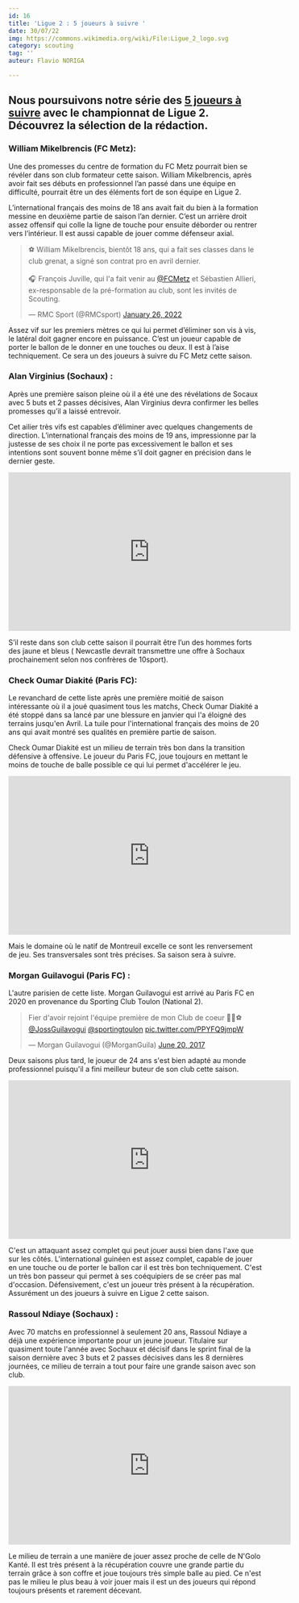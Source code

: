 ```yaml
---
id: 16
title: 'Ligue 2 : 5 joueurs à suivre '
date: 30/07/22
img: https://commons.wikimedia.org/wiki/File:Ligue_2_logo.svg
category: scouting
tag: ''
auteur: Flavio NORIGA

---
```

## Nous poursuivons notre série des [5 joueurs à suivre]() avec le championnat de Ligue 2. Découvrez la sélection de la rédaction.

### William Mikelbrencis (FC Metz):

Une des promesses du centre de formation du FC Metz pourrait bien se révéler dans son club formateur cette saison. William Mikelbrencis, après avoir fait ses débuts en professionnel l’an passé dans une équipe en difficulté, pourrait être un des éléments fort de son équipe en Ligue 2. 

L’international français des moins de 18 ans avait fait du bien à la formation messine en deuxième partie de saison l’an dernier. C’est un arrière droit assez offensif qui colle la ligne de touche pour ensuite déborder ou rentrer vers l’intérieur. Il est aussi capable de jouer comme défenseur axial.

<blockquote class="twitter-tweet"><p lang="fr" dir="ltr">⚽ William Mikelbrencis, bientôt 18 ans, qui a fait ses classes dans le club grenat, a signé son contrat pro en avril dernier.<br><br>🎧 François Juville, qui l&#39;a fait venir au <a href="[https://twitter.com/FCMetz?ref_src=twsrc%5Etfw](https://twitter.com/FCMetz?ref_src=twsrc%5Etfw "https://twitter.com/FCMetz?ref_src=twsrc%5Etfw")">@FCMetz</a> et Sébastien Allieri, ex-responsable de la pré-formation au club, sont les invités de Scouting.</p>&mdash; RMC Sport (@RMCsport) <a href="[https://twitter.com/RMCsport/status/1486359462596288518?ref_src=twsrc%5Etfw](https://twitter.com/RMCsport/status/1486359462596288518?ref_src=twsrc%5Etfw "https://twitter.com/RMCsport/status/1486359462596288518?ref_src=twsrc%5Etfw")">January 26, 2022</a></blockquote> <script async src="[https://platform.twitter.com/widgets.js](https://platform.twitter.com/widgets.js "https://platform.twitter.com/widgets.js")" charset="utf-8"></script>

Assez vif sur les premiers mètres ce qui lui permet d’éliminer son vis à vis, le latéral doit gagner encore en puissance. C’est un joueur capable de porter le ballon de le donner en une touches ou deux. Il est à l’aise techniquement. Ce sera un des joueurs à suivre du FC Metz cette saison.

### Alan Virginius (Sochaux) :

Après une première saison pleine où il a été une des révélations de Socaux avec 5 buts et 2 passes décisives, Alan Virginius devra confirmer les belles promesses qu’il a laissé entrevoir.

Cet ailier très vifs est capables d’éliminer avec quelques changements de direction. L’international français des moins de 19 ans, impressionne par la justesse de ses choix il ne porte pas excessivement le ballon et ses intentions sont souvent bonne même s’il doit gagner en précision dans le dernier geste. 

<iframe width="560" height="315" src="https://www.youtube.com/embed/iEb3CcDiZkQ" title="YouTube video player" frameborder="0" allow="accelerometer; autoplay; clipboard-write; encrypted-media; gyroscope; picture-in-picture" allowfullscreen></iframe>

S’il reste dans son club cette saison il pourrait être l’un des hommes forts des jaune et bleus ( Newcastle devrait transmettre une offre à Sochaux prochainement selon nos confrères de 10sport).

### Check Oumar Diakité (Paris FC):

Le revanchard de cette liste après une première moitié de saison intéressante où il a joué quasiment tous les matchs, Check Oumar Diakité a été stoppé dans sa lancé par une blessure en janvier qui l'a éloigné des terrains jusqu'en Avril. La tuile pour l'international français des moins de 20 ans qui avait montré ses qualités en première partie de saison.

Check Oumar Diakité est un milieu de terrain très bon dans la transition défensive à offensive. Le joueur du Paris FC, joue toujours en mettant le moins de touche de balle possible ce qui lui permet d'accélérer le jeu. 

<iframe width="560" height="315" src="https://www.youtube.com/embed/MgMxHOy4jBo" title="YouTube video player" frameborder="0" allow="accelerometer; autoplay; clipboard-write; encrypted-media; gyroscope; picture-in-picture" allowfullscreen></iframe>

Mais le domaine où le natif de Montreuil excelle ce sont les renversement de jeu. Ses transversales sont très précises. Sa saison sera à suivre.

### Morgan Guilavogui (Paris FC) :

L'autre parisien de cette liste. Morgan Guilavogui est arrivé au Paris FC en 2020 en provenance du Sporting Club Toulon (National 2). 

<blockquote class="twitter-tweet"><p lang="fr" dir="ltr">Fier d&#39;avoir rejoint l&#39;équipe première de mon Club de coeur 🙏🏾⚽️<a href="[https://twitter.com/JossGuilavogui?ref_src=twsrc%5Etfw](https://twitter.com/JossGuilavogui?ref_src=twsrc%5Etfw "https://twitter.com/JossGuilavogui?ref_src=twsrc%5Etfw")">@JossGuilavogui</a> <a href="[https://twitter.com/sportingtoulon?ref_src=twsrc%5Etfw](https://twitter.com/sportingtoulon?ref_src=twsrc%5Etfw "https://twitter.com/sportingtoulon?ref_src=twsrc%5Etfw")">@sportingtoulon</a> <a href="https://t.co/PPYFQ9jmpW">pic.twitter.com/PPYFQ9jmpW</a></p>&mdash; Morgan Guilavogui (@MorganGuila) <a href="[https://twitter.com/MorganGuila/status/877093850044563457?ref_src=twsrc%5Etfw](https://twitter.com/MorganGuila/status/877093850044563457?ref_src=twsrc%5Etfw "https://twitter.com/MorganGuila/status/877093850044563457?ref_src=twsrc%5Etfw")">June 20, 2017</a></blockquote> <script async src="[https://platform.twitter.com/widgets.js](https://platform.twitter.com/widgets.js "https://platform.twitter.com/widgets.js")" charset="utf-8"></script>

Deux saisons plus tard, le joueur de 24 ans s'est bien adapté au monde professionnel puisqu'il a fini meilleur buteur de son club cette saison. 

<iframe width="560" height="315" src="https://www.youtube.com/embed/xnevtnQ9o4M" title="YouTube video player" frameborder="0" allow="accelerometer; autoplay; clipboard-write; encrypted-media; gyroscope; picture-in-picture" allowfullscreen></iframe>

C'est un attaquant assez complet qui peut jouer aussi bien dans l'axe que sur les côtés. L'international guinéen est assez complet, capable de jouer en une touche ou de porter le ballon car il est très bon techniquement. C'est un très bon passeur qui permet à ses coéquipiers de se créer pas mal d'occasion. Défensivement, c'est un joueur très présent à la récupération. Assurément un des joueurs à suivre en Ligue 2 cette saison.

### Rassoul Ndiaye (Sochaux) :

Avec 70 matchs en professionnel à seulement 20 ans, Rassoul Ndiaye a déjà une expérience importante pour un jeune joueur. Titulaire sur quasiment toute l'année avec Sochaux et décisif dans le sprint final de la saison dernière avec 3 buts et 2 passes décisives dans les 8 dernières journées, ce milieu de terrain a tout pour faire une grande saison avec son club.

<iframe width="560" height="315" src="https://www.youtube.com/embed/psVa93e9UyM" title="YouTube video player" frameborder="0" allow="accelerometer; autoplay; clipboard-write; encrypted-media; gyroscope; picture-in-picture" allowfullscreen></iframe>

Le milieu de terrain a une manière de jouer assez proche de celle de N'Golo Kanté. Il est très présent à la récupération couvre une grande partie du terrain grâce à son coffre et joue toujours très simple balle au pied. Ce n'est pas le milieu le plus beau à voir jouer mais il est un des joueurs qui répond toujours présents et rarement décevant.